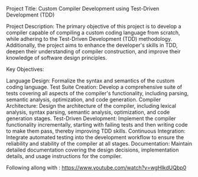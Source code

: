 Project Title: Custom Compiler Development using Test-Driven Development (TDD)

Project Description:
The primary objective of this project is to develop a compiler capable of compiling a custom coding language from scratch, while adhering to the Test-Driven Development (TDD) methodology. Additionally, the project aims to enhance the developer's skills in TDD, deepen their understanding of compiler construction, and improve their knowledge of software design principles.

Key Objectives:

Language Design: Formalize the syntax and semantics of the custom coding language.
Test Suite Creation: Develop a comprehensive suite of tests covering all aspects of the compiler's functionality, including parsing, semantic analysis, optimization, and code generation.
Compiler Architecture: Design the architecture of the compiler, including lexical analysis, syntax parsing, semantic analysis, optimization, and code generation stages.
Test-Driven Development: Implement the compiler functionality incrementally, starting with failing tests and then writing code to make them pass, thereby improving TDD skills.
Continuous Integration: Integrate automated testing into the development workflow to ensure the reliability and stability of the compiler at all stages.
Documentation: Maintain detailed documentation covering the design decisions, implementation details, and usage instructions for the compiler.

Following allong with : https://www.youtube.com/watch?v=wgHIkdUQbp0
